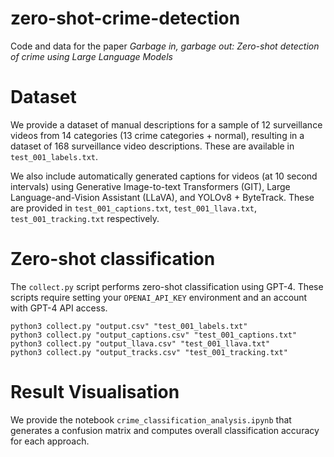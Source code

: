 # zero-shot-crime-detection

Code and data for the paper _Garbage in, garbage out: Zero-shot detection of crime using Large Language Models_

# Dataset

We provide a dataset of manual descriptions for a sample of 12 surveillance videos from 14 categories (13 crime categories + normal), resulting in a dataset of 168 surveillance video descriptions. These are available in `test_001_labels.txt`.

We also include automatically generated captions for videos (at 10 second intervals) using Generative Image-to-text Transformers (GIT), Large Language-and-Vision Assistant (LLaVA), and YOLOv8 + ByteTrack. These are provided in  `test_001_captions.txt`, `test_001_llava.txt`, `test_001_tracking.txt` respectively.

# Zero-shot classification

The `collect.py` script performs zero-shot classification using GPT-4. These scripts require setting your `OPENAI_API_KEY` environment and an account with GPT-4 API access.

``` 
python3 collect.py "output.csv" "test_001_labels.txt"
python3 collect.py "output_captions.csv" "test_001_captions.txt"
python3 collect.py "output_llava.csv" "test_001_llava.txt"
python3 collect.py "output_tracks.csv" "test_001_tracking.txt"
```

# Result Visualisation

We provide the notebook `crime_classification_analysis.ipynb` that generates a confusion matrix and computes overall classification accuracy for each approach.
